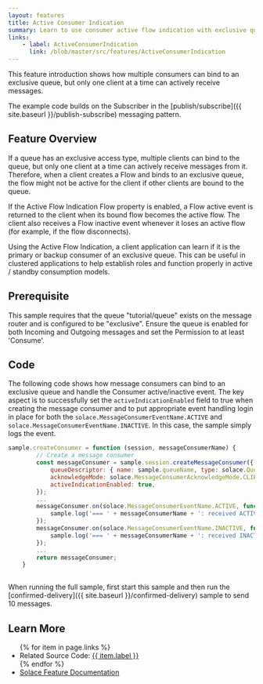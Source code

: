 ```yaml
---
layout: features
title: Active Consumer Indication
summary: Learn to use consumer active flow indication with exclusive queues.
links:
    - label: ActiveConsumerIndication
      link: /blob/master/src/features/ActiveConsumerIndication
---
```


This feature introduction shows how multiple consumers can bind to an exclusive queue, but only one client at a time can actively receive messages.

The example code builds on the Subscriber in the [publish/subscribe]({{ site.baseurl }}/publish-subscribe) messaging pattern.

## Feature Overview

If a queue has an exclusive access type, multiple clients can bind to the queue, but only one client at a time can actively receive messages from it. Therefore, when a client creates a Flow and binds to an exclusive queue, the flow might not be active for the client if other clients are bound to the queue.

If the Active Flow Indication Flow property is enabled, a Flow active event is returned to the client when its bound flow becomes the active flow. The client also receives a Flow inactive event whenever it loses an active flow (for example, if the flow disconnects).

Using the Active Flow Indication, a client application can learn if it is the primary or backup consumer of an exclusive queue. This can be useful in clustered applications to help establish roles and function properly in active / standby consumption models.

## Prerequisite

This sample requires that the queue "tutorial/queue" exists on the message router and is configured to be "exclusive".  Ensure the queue is enabled for both Incoming and Outgoing messages and set the Permission to at least 'Consume'.

## Code

The following code shows how message consumers can bind to an exclusive queue and handle the Consumer active/inactive event. The key aspect is to successfully set the `activeIndicationEnabled` field to true when creating the message consumer and to put appropriate event handling login in place for both the `solace.MessageConsumerEventName.ACTIVE` and `solace.MessageConsumerEventName.INACTIVE`. In this case, the sample simply logs the event.

~~~javascript
sample.createConsumer = function (session, messageConsumerName) {
        // Create a message consumer
        const messageConsumer = sample.session.createMessageConsumer({
            queueDescriptor: { name: sample.queueName, type: solace.QueueType.QUEUE },
            acknowledgeMode: solace.MessageConsumerAcknowledgeMode.CLIENT,
            activeIndicationEnabled: true,
        });
        ...
        messageConsumer.on(solace.MessageConsumerEventName.ACTIVE, function () {
            sample.log('=== ' + messageConsumerName + ': received ACTIVE event - Ready to receive messages');
        });
        messageConsumer.on(solace.MessageConsumerEventName.INACTIVE, function () {
            sample.log('=== ' + messageConsumerName + ': received INACTIVE event');
        });
        ...
        return messageConsumer;
    }
                    
~~~

When running the full sample, first start this sample and then run the [confirmed-delivery]({{ site.baseurl }}/confirmed-delivery) sample to send 10 messages.

## Learn More

<ul>
{% for item in page.links %}
<li>Related Source Code: <a href="{{ site.repository }}{{ item.link }}" target="_blank">{{ item.label }}</a></li>
{% endfor %}
<li><a href="{{ site.docs-active-flow-indication }}" target="_blank">Solace Feature Documentation</a></li>
</ul>


 